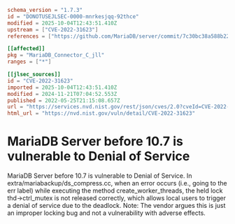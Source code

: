 ```toml
schema_version = "1.7.3"
id = "DONOTUSEJLSEC-0000-mnrkesjqq-92thce"
modified = 2025-10-04T12:43:51.410Z
upstream = ["CVE-2022-31623"]
references = ["https://github.com/MariaDB/server/commit/7c30bc38a588b22b01f11130cfe99e7f36accf94", "https://github.com/MariaDB/server/pull/1938", "https://jira.mariadb.org/browse/MDEV-26561", "https://jira.mariadb.org/browse/MDEV-26574", "https://security.netapp.com/advisory/ntap-20220707-0006/", "https://github.com/MariaDB/server/commit/7c30bc38a588b22b01f11130cfe99e7f36accf94", "https://github.com/MariaDB/server/pull/1938", "https://jira.mariadb.org/browse/MDEV-26561", "https://jira.mariadb.org/browse/MDEV-26574", "https://security.netapp.com/advisory/ntap-20220707-0006/"]

[[affected]]
pkg = "MariaDB_Connector_C_jll"
ranges = ["*"]

[[jlsec_sources]]
id = "CVE-2022-31623"
imported = 2025-10-04T12:43:51.410Z
modified = 2024-11-21T07:04:52.553Z
published = 2022-05-25T21:15:08.657Z
url = "https://services.nvd.nist.gov/rest/json/cves/2.0?cveId=CVE-2022-31623"
html_url = "https://nvd.nist.gov/vuln/detail/CVE-2022-31623"
```

# MariaDB Server before 10.7 is vulnerable to Denial of Service

MariaDB Server before 10.7 is vulnerable to Denial of Service. In extra/mariabackup/ds_compress.cc, when an error occurs (i.e., going to the err label) while executing the method create_worker_threads, the held lock thd->ctrl_mutex is not released correctly, which allows local users to trigger a denial of service due to the deadlock. Note: The vendor argues this is just an improper locking bug and not a vulnerability with adverse effects.

